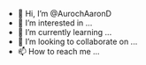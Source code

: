 - 👋 Hi, I’m @AurochAaronD
- 👀 I’m interested in ...
- 🌱 I’m currently learning ...
- 💞️ I’m looking to collaborate on ...
- 📫 How to reach me ...

<!---
AurochAaronD/AurochAaronD is a ✨ special ✨ repository because its `README.md` (this file) appears on your GitHub profile.
You can click the Preview link to take a look at your changes.
--->
